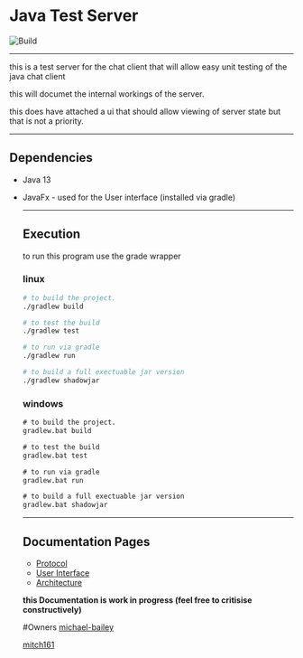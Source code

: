 # Java Test Server

![Build](https://github.com/michael-bailey/java-chat-server/workflows/Build/badge.svg)

---

this is a test server for the chat client that will allow easy unit testing of the java chat client

this will documet the internal workings of the server.

this does have attached a ui that should allow viewing of server state but that is not a priority.

---

## Dependencies

* Java 13

* JavaFx - used for the User interface (installed via gradle)

  ---

  ## Execution

  to run this program use the grade wrapper

  ### linux

  ```sh
  # to build the project.
  ./gradlew build
  
  # to test the build
  ./gradlew test
  
  # to run via gradle
  ./gradlew run
  
  # to build a full exectuable jar version
  ./gradlew shadowjar
  ```

  ### windows

  ```bat
  # to build the project.
  gradlew.bat build
  
  # to test the build
  gradlew.bat test
  
  # to run via gradle
  gradlew.bat run
  
  # to build a full exectuable jar version
  gradlew.bat shadowjar
  ```

  ---

  ## Documentation Pages

  * [Protocol](https://michael-bailey.github.io/java-chat-server/protocol)
  * [User Interface](https://michael-bailey.github.io/java-chat-server/interface)
  * [Architecture](https://michael-bailey.github.io/java-chat-server/architecture)

  **this Documentation is work in progress (feel free to critisise constructively)**

  #Owners
  [michael-bailey](https://github.com/michael-bailey/)

  [mitch161](https://github.com/mitch161/)


